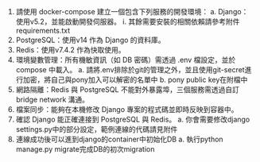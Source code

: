 1. 請使用 docker-compose 建立一個包含下列服務的開發環境：
    a. Django：使用v5.2，並能啟動開發伺服器。
        i. 其餘需要安裝的相關依賴請參考附件requirements.txt
2. PostgreSQL：使用v14 作為 Django 的資料庫。
3. Redis：使用v7.4.2 作為快取使用。
4. 環境變數管理：所有機敏資訊（如 DB 密碼）需透過 .env 檔設定，並於 compose 中載入。
    a. 請將.env排除於git的管理之外，並且使用git-secret進行加密，將自己與pony加入可以解密的名單中
    b. pony public key在附檔中
5. 網路隔離：Redis 與 PostgreSQL 不能對外暴露埠，三個服務需透過自訂 bridge network 溝通。
6. 檔案同步：能夠在本機修改 Django 專案的程式碼並即時反映到容器中。
7. 確認 Django 能正確連接到 PostgreSQL 與 Redis。
    a. 你會需要修改django settings.py中的部分設定，範例連線的代碼請見附件
8. 連線成功後可以進到django的container中初始化DB
    a. 執行python manage.py migrate完成DB的初次migration